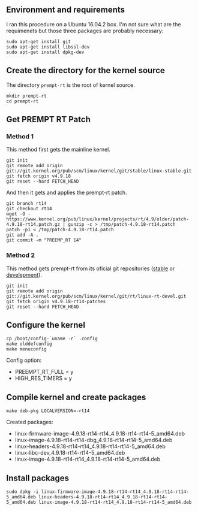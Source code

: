 ## Environment and requirements

I ran this procedure on a Ubuntu 16.04.2 box. I'm not sure what are the requimenets but those three packages are probably necessary:

```
sudo apt-get install git
sudo apt-get install libssl-dev
sudo apt-get install dpkg-dev
```

## Create the directory for the kernel source

The directory ```prempt-rt``` is the root of kernel source.

```
mkdir prempt-rt
cd prempt-rt
```

## Get PREMPT RT Patch

### Method 1

This method first gets the mainline kernel.
 
```
git init
git remote add origin git://git.kernel.org/pub/scm/linux/kernel/git/stable/linux-stable.git
git fetch origin v4.9.18
git reset --hard FETCH_HEAD
```

And then it gets and applies the prempt-rt patch.

```
git branch rt14
git checkout rt14
wget -O - https://www.kernel.org/pub/linux/kernel/projects/rt/4.9/older/patch-4.9.18-rt14.patch.gz | gunzip -c > /tmp/patch-4.9.18-rt14.patch
patch -p1 < /tmp/patch-4.9.18-rt14.patch
git add -A .
git commit -m "PREEMP_RT 14"
```

### Method 2

This method gets prempt-rt from its oficial git repositories ([stable](https://git.kernel.org/pub/scm/linux/kernel/git/rt/linux-stable-rt.git) or [develepment](https://git.kernel.org/pub/scm/linux/kernel/git/rt/linux-rt-devel.git/)).

```
git init
git remote add origin git://git.kernel.org/pub/scm/linux/kernel/git/rt/linux-rt-devel.git
git fetch origin v4.9.18-rt14-patches
git reset --hard FETCH_HEAD
```

## Configure the kernel

```
cp /boot/config-`uname -r` .config
make olddefconfig
make menuconfig
```

Config option:

* PREEMPT_RT_FULL = y
* HIGH_RES_TIMERS = y

## Compile kernel and create packages

```
make deb-pkg LOCALVERSION=-rt14
```

Created packages:

* linux-firmware-image-4.9.18-rt14-rt14_4.9.18-rt14-rt14-5_amd64.deb
* linux-image-4.9.18-rt14-rt14-dbg_4.9.18-rt14-rt14-5_amd64.deb
* linux-headers-4.9.18-rt14-rt14_4.9.18-rt14-rt14-5_amd64.deb
* linux-libc-dev_4.9.18-rt14-rt14-5_amd64.deb
* linux-image-4.9.18-rt14-rt14_4.9.18-rt14-rt14-5_amd64.deb


## Install packages

```
sudo dpkg -i linux-firmware-image-4.9.18-rt14-rt14_4.9.18-rt14-rt14-5_amd64.deb linux-headers-4.9.18-rt14-rt14_4.9.18-rt14-rt14-5_amd64.deb linux-image-4.9.18-rt14-rt14_4.9.18-rt14-rt14-5_amd64.deb
```
